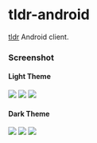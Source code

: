 # tldr-android

[tldr](https://github.com/tldr-pages/tldr) Android client.


### Screenshot

#### Light Theme
![](resource/light1.png)
![](resource/light2.png)
![](resource/light3.png)

#### Dark Theme

![](resource/dark1.png)
![](resource/dark2.png)
![](resource/dark3.png)
